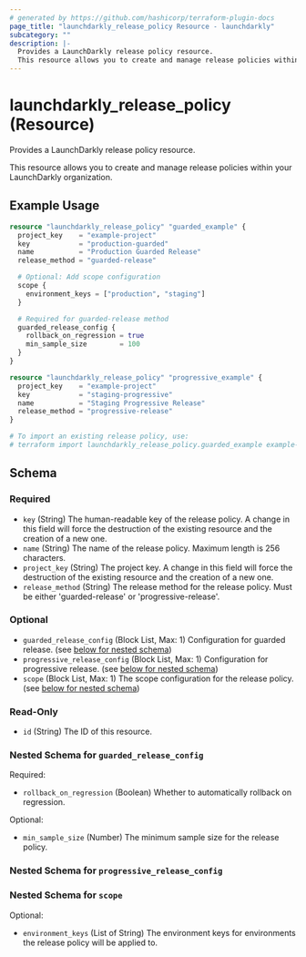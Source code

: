 ```yaml
---
# generated by https://github.com/hashicorp/terraform-plugin-docs
page_title: "launchdarkly_release_policy Resource - launchdarkly"
subcategory: ""
description: |-
  Provides a LaunchDarkly release policy resource.
  This resource allows you to create and manage release policies within your LaunchDarkly organization.
---
```


# launchdarkly_release_policy (Resource)

Provides a LaunchDarkly release policy resource.

This resource allows you to create and manage release policies within your LaunchDarkly organization.

## Example Usage

```terraform
resource "launchdarkly_release_policy" "guarded_example" {
  project_key    = "example-project"
  key            = "production-guarded"
  name           = "Production Guarded Release"
  release_method = "guarded-release"

  # Optional: Add scope configuration 
  scope {
    environment_keys = ["production", "staging"]
  }

  # Required for guarded-release method
  guarded_release_config {
    rollback_on_regression = true
    min_sample_size        = 100
  }
}

resource "launchdarkly_release_policy" "progressive_example" {
  project_key    = "example-project"
  key            = "staging-progressive"
  name           = "Staging Progressive Release"
  release_method = "progressive-release"
}

# To import an existing release policy, use:
# terraform import launchdarkly_release_policy.guarded_example example-project/production-guarded
```

<!-- schema generated by tfplugindocs -->
## Schema

### Required

- `key` (String) The human-readable key of the release policy. A change in this field will force the destruction of the existing resource and the creation of a new one.
- `name` (String) The name of the release policy. Maximum length is 256 characters.
- `project_key` (String) The project key. A change in this field will force the destruction of the existing resource and the creation of a new one.
- `release_method` (String) The release method for the release policy. Must be either 'guarded-release' or 'progressive-release'.

### Optional

- `guarded_release_config` (Block List, Max: 1) Configuration for guarded release. (see [below for nested schema](#nestedblock--guarded_release_config))
- `progressive_release_config` (Block List, Max: 1) Configuration for progressive release. (see [below for nested schema](#nestedblock--progressive_release_config))
- `scope` (Block List, Max: 1) The scope configuration for the release policy. (see [below for nested schema](#nestedblock--scope))

### Read-Only

- `id` (String) The ID of this resource.

<a id="nestedblock--guarded_release_config"></a>
### Nested Schema for `guarded_release_config`

Required:

- `rollback_on_regression` (Boolean) Whether to automatically rollback on regression.

Optional:

- `min_sample_size` (Number) The minimum sample size for the release policy.


<a id="nestedblock--progressive_release_config"></a>
### Nested Schema for `progressive_release_config`


<a id="nestedblock--scope"></a>
### Nested Schema for `scope`

Optional:

- `environment_keys` (List of String) The environment keys for environments the release policy will be applied to.
